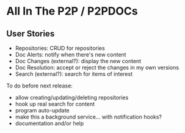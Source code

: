 All In The P2P / P2PDOCs
==============

User Stories
------------

 * Repositories: CRUD for repositories
 * Doc Alerts: notify when there's new content
 * Doc Changes (external?): display the new content
 * Doc Resolution: accept or reject the changes in my own versions
 * Search (external?): search for items of interest


To do before next release:
 * allow creating/updating/deleting repositories
 * hook up real search for content
 * program auto-update
 * make this a background service... with notification hooks?
 * documentation and/or help
